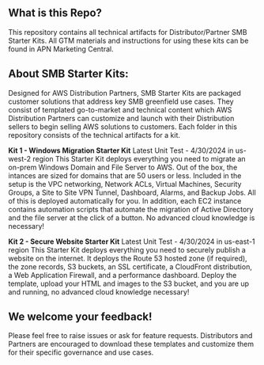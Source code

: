 ## What is this Repo?
This repository contains all technical artifacts for Distributor/Partner SMB Starter Kits. All GTM materials and instructions for using these kits can be found in APN Marketing Central.
## About SMB Starter Kits:
Designed for AWS Distribution Partners, SMB Starter Kits are packaged customer solutions that address key SMB greenfield use cases. They consist of templated go-to-market and technical content which AWS Distribution Partners can customize and launch with their Distribution sellers to begin selling AWS solutions to customers. Each folder in this repository consists of the technical artifacts for a kit.

**Kit 1 - Windows Migration Starter Kit**
Latest Unit Test - 4/30/2024 in us-west-2 region
This Starter Kit deploys everything you need to migrate an on-prem Windows Domain and File Server to AWS. Out of the box, the intances are sized for domains that are 50 users or less. Included in the setup is the VPC networking, Network ACLs, Virtual Machines, Security Groups, a Site to Site VPN Tunnel, Dashboard, Alarms, and Backup Jobs. All of this is deployed automatically for you. In addition, each EC2 instance contains automation scripts that automate the migration of Active Directory and the file server at the click of a button. No advanced cloud knowledge is necessary!

**Kit 2 - Secure Website Starter Kit**
Latest Unit Test - 4/30/2024 in us-east-1 region
This Starter Kit deploys everything you need to securely publish a website on the internet. It deploys the Route 53 hosted zone (if required), the zone records, S3 buckets, an SSL certificate, a CloudFront distribution, a Web Application Firewall, and a performance dashboard. Deploy the template, upload your HTML and images to the S3 bucket, and you are up and running, no advanced cloud knowledge necessary!

## We welcome your feedback!
Please feel free to raise issues or ask for feature requests. Distributors and Partners are encouraged to download these templates and customize them for their specific governance and use cases. 
